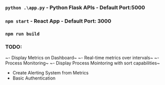 ### `python .\app.py` - Python Flask APIs - Default Port:5000

### `npm start` - React App - Default Port: 3000

### `npm run build`

### TODO:

~- Display Metrics on Dashboard~
~- Real-time metrics over intervals~
~- Process Monitoring~
~- Display Process Mointoring with sort capabilities~

- Create Alerting System from Metrics
- Basic Authentication
